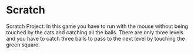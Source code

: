 # Scratch
Scratch Project: 
In this game you have to run with the mouse without being touched by the cats and catching all the balls.
There are only three levels and you have to catch three balls to pass to the next level by touching the green square.
